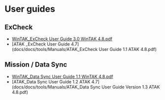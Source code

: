 # User guides
## ExCheck
- [WinTAK_ExCheck User Guide 3.0 WinTAK 4.8.pdf](https://github.com/FreeTAKTeam/FreeTAKServer-User-Docs/files/11017759/WinTAK_ExCheck.User.Guide.3.0.WinTAK.4.8.pdf)
- [ATAK _ExCheck User Guide 4.7](docs/docs/tools/Manuals/ATAK_ExCheck User Guide 1.1 ATAK 4.8.pdf)
## Mission / Data Sync
- [WinTAK_Data Sync User Guide 1.1 WinTAK 4.8.pdf](https://github.com/FreeTAKTeam/FreeTAKServer-User-Docs/files/11017760/WinTAK_Data.Sync.User.Guide.1.1.WinTAK.4.8.pdf)
- [ATAK_Data Sync User Guide 1.2 ATAK 4.7](docs/docs/tools/Manuals/ATAK_Data Sync User Guide Version 1.3 ATAK 4.8.pdf)
